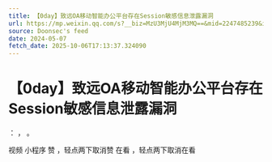 ```yaml
---
title: 【0day】致远OA移动智能办公平台存在Session敏感信息泄露漏洞
url: https://mp.weixin.qq.com/s?__biz=MzU3MjU4MjM3MQ==&mid=2247485239&idx=1&sn=bd7d338abd062fcc4f0ed7220cde078c
source: Doonsec's feed
date: 2024-05-07
fetch_date: 2025-10-06T17:13:37.324090
---
```


# 【0day】致远OA移动智能办公平台存在Session敏感信息泄露漏洞

：
，
。

视频
小程序
赞
，轻点两下取消赞
在看
，轻点两下取消在看